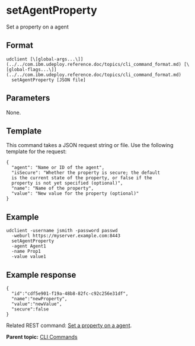 # setAgentProperty

Set a property on a agent

## Format

```
udclient [\[global-args...\]](../../com.ibm.udeploy.reference.doc/topics/cli_command_format.md) [\[global-flags...\]](../../com.ibm.udeploy.reference.doc/topics/cli_command_format.md)
  setAgentProperty [JSON file]
```

## Parameters

None.

## Template

This command takes a JSON request string or file. Use the following template for the request:

```
{
  "agent": "Name or ID of the agent",
  "isSecure": "Whether the property is secure; the default 
  is the current state of the property, or false if the 
  property is not yet specified (optional)",
  "name": "Name of the property",
  "value": "New value for the property (optional)"
}

```

## Example

```
udclient -username jsmith -password passwd 
  -weburl https://myserver.example.com:8443
  setAgentProperty
  -agent Agent1
  -name Prop1
  -value value1
```

## Example response

```
{
  "id":"cdf5e901-f19a-48b8-82fc-c92c256e31df",
  "name":"newProperty",
  "value":"newValue",
  "secure":false
}
```

Related REST command: [Set a property on a agent](rest_cli_agentcli_setproperty_put.md).

**Parent topic:** [CLI Commands](../../com.ibm.udeploy.reference.doc/topics/cli_commands.md)

